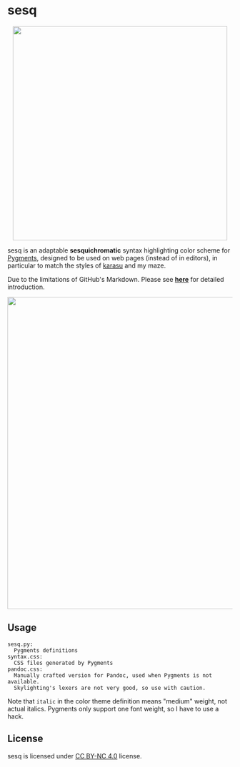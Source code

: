 # sesq

<p align="center">
  <img width=480 src="https://krasjet.com/voice/sesq/imgs/palette.svg">
</p>

sesq is an adaptable **sesquichromatic** syntax highlighting color scheme for
[Pygments](https://pygments.org/), designed to be used on web pages (instead of
in editors), in particular to match the styles of [karasu](https://krasjet.com/voice/karasu/) and my maze.

Due to the limitations of GitHub's Markdown. Please see
[**here**](https://krasjet.com/voice/sesq/) for detailed introduction.

<p align="center">
  <img width=700 src="https://krasjet.com/voice/sesq/imgs/screenshot.png">
</p>

## Usage

```
sesq.py:
  Pygments definitions
syntax.css:
  CSS files generated by Pygments
pandoc.css:
  Manually crafted version for Pandoc, used when Pygments is not available.
  Skylighting's lexers are not very good, so use with caution.
```
Note that `italic` in the color theme definition means "medium" weight, not
actual italics. Pygments only support one font weight, so I have to use a hack.

## License

sesq is licensed under [CC BY-NC 4.0](https://creativecommons.org/licenses/by-nc/4.0/) license.
